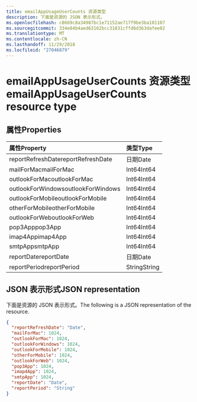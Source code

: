 ```yaml
---
title: emailAppUsageUserCounts 资源类型
description: 下面是资源的 JSON 表示形式。
ms.openlocfilehash: c8669c8a34987bc1e71152ae717f9be3ba101107
ms.sourcegitcommit: 334e84b4aed63162bcc31831cffd6d363dafee02
ms.translationtype: MT
ms.contentlocale: zh-CN
ms.lasthandoff: 11/29/2018
ms.locfileid: "27046879"
---
```

# <a name="emailappusageusercounts-resource-type"></a><span data-ttu-id="9faa5-103">emailAppUsageUserCounts 资源类型</span><span class="sxs-lookup"><span data-stu-id="9faa5-103">emailAppUsageUserCounts resource type</span></span>

## <a name="properties"></a><span data-ttu-id="9faa5-104">属性</span><span class="sxs-lookup"><span data-stu-id="9faa5-104">Properties</span></span>

| <span data-ttu-id="9faa5-105">属性</span><span class="sxs-lookup"><span data-stu-id="9faa5-105">Property</span></span>          | <span data-ttu-id="9faa5-106">类型</span><span class="sxs-lookup"><span data-stu-id="9faa5-106">Type</span></span>   |
| :---------------- | :----- |
| <span data-ttu-id="9faa5-107">reportRefreshDate</span><span class="sxs-lookup"><span data-stu-id="9faa5-107">reportRefreshDate</span></span> | <span data-ttu-id="9faa5-108">日期</span><span class="sxs-lookup"><span data-stu-id="9faa5-108">Date</span></span>   |
| <span data-ttu-id="9faa5-109">mailForMac</span><span class="sxs-lookup"><span data-stu-id="9faa5-109">mailForMac</span></span>        | <span data-ttu-id="9faa5-110">Int64</span><span class="sxs-lookup"><span data-stu-id="9faa5-110">Int64</span></span>  |
| <span data-ttu-id="9faa5-111">outlookForMac</span><span class="sxs-lookup"><span data-stu-id="9faa5-111">outlookForMac</span></span>     | <span data-ttu-id="9faa5-112">Int64</span><span class="sxs-lookup"><span data-stu-id="9faa5-112">Int64</span></span>  |
| <span data-ttu-id="9faa5-113">outlookForWindows</span><span class="sxs-lookup"><span data-stu-id="9faa5-113">outlookForWindows</span></span> | <span data-ttu-id="9faa5-114">Int64</span><span class="sxs-lookup"><span data-stu-id="9faa5-114">Int64</span></span>  |
| <span data-ttu-id="9faa5-115">outlookForMobile</span><span class="sxs-lookup"><span data-stu-id="9faa5-115">outlookForMobile</span></span>  | <span data-ttu-id="9faa5-116">Int64</span><span class="sxs-lookup"><span data-stu-id="9faa5-116">Int64</span></span>  |
| <span data-ttu-id="9faa5-117">otherForMobile</span><span class="sxs-lookup"><span data-stu-id="9faa5-117">otherForMobile</span></span>    | <span data-ttu-id="9faa5-118">Int64</span><span class="sxs-lookup"><span data-stu-id="9faa5-118">Int64</span></span>  |
| <span data-ttu-id="9faa5-119">outlookForWeb</span><span class="sxs-lookup"><span data-stu-id="9faa5-119">outlookForWeb</span></span>     | <span data-ttu-id="9faa5-120">Int64</span><span class="sxs-lookup"><span data-stu-id="9faa5-120">Int64</span></span>  |
| <span data-ttu-id="9faa5-121">pop3App</span><span class="sxs-lookup"><span data-stu-id="9faa5-121">pop3App</span></span>           | <span data-ttu-id="9faa5-122">Int64</span><span class="sxs-lookup"><span data-stu-id="9faa5-122">Int64</span></span>  |
| <span data-ttu-id="9faa5-123">imap4App</span><span class="sxs-lookup"><span data-stu-id="9faa5-123">imap4App</span></span>          | <span data-ttu-id="9faa5-124">Int64</span><span class="sxs-lookup"><span data-stu-id="9faa5-124">Int64</span></span>  |
| <span data-ttu-id="9faa5-125">smtpApp</span><span class="sxs-lookup"><span data-stu-id="9faa5-125">smtpApp</span></span>           | <span data-ttu-id="9faa5-126">Int64</span><span class="sxs-lookup"><span data-stu-id="9faa5-126">Int64</span></span>  |
| <span data-ttu-id="9faa5-127">reportDate</span><span class="sxs-lookup"><span data-stu-id="9faa5-127">reportDate</span></span>        | <span data-ttu-id="9faa5-128">日期</span><span class="sxs-lookup"><span data-stu-id="9faa5-128">Date</span></span>   |
| <span data-ttu-id="9faa5-129">reportPeriod</span><span class="sxs-lookup"><span data-stu-id="9faa5-129">reportPeriod</span></span>      | <span data-ttu-id="9faa5-130">String</span><span class="sxs-lookup"><span data-stu-id="9faa5-130">String</span></span> |

## <a name="json-representation"></a><span data-ttu-id="9faa5-131">JSON 表示形式</span><span class="sxs-lookup"><span data-stu-id="9faa5-131">JSON representation</span></span>

<span data-ttu-id="9faa5-132">下面是资源的 JSON 表示形式。</span><span class="sxs-lookup"><span data-stu-id="9faa5-132">The following is a JSON representation of the resource.</span></span>

<!-- {
  "blockType": "resource",
  "@odata.type": "microsoft.graph.emailAppUsageUserCounts"
} -->

```json
{
  "reportRefreshDate": "Date", 
  "mailForMac": 1024, 
  "outlookForMac": 1024, 
  "outlookForWindows": 1024, 
  "outlookForMobile": 1024, 
  "otherForMobile": 1024, 
  "outlookForWeb": 1024, 
  "pop3App": 1024, 
  "imap4App": 1024, 
  "smtpApp": 1024, 
  "reportDate": "Date", 
  "reportPeriod": "String"
}
```
